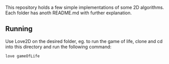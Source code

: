 This repository holds a few simple implementations of some 2D algorithms.
Each folder has anoth README.md with further explanation.

## Running
Use Love2D on the desired folder, eg. to run the game of life, clone and cd into this directory and run the following command:
```
love gameOfLife
```
